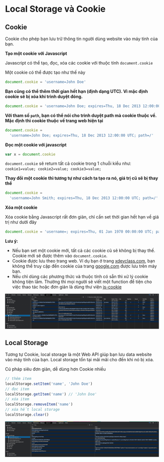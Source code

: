 # Local Storage và Cookie

## Cookie

Cookie cho phép bạn lưu trữ thông tin người dùng website vào máy tính của bạn.

**Tạo một cookie với Javascript**

Javascript có thể tạo, đọc, xóa các cookie với thuộc tính `document.cookie`

Một cookie có thể được tạo như thế này

```javascript
document.cookie = 'username=John Doe'
```

**Bạn cũng có thể thêm thời gian hết hạn (định dạng UTC). Vì mặc định cookie sẽ bị xóa khi trình duyệt đóng.**

```javascript
document.cookie = 'username=John Doe; expires=Thu, 18 Dec 2013 12:00:00 UTC'
```

**Với tham số `path`, bạn có thể nói cho trình duyệt path mà cookie thuộc về. Mặc định thì cookie thuộc về trang web hiện tại**

```javascript
document.cookie =
  'username=John Doe; expires=Thu, 18 Dec 2013 12:00:00 UTC; path=/'
```

**Đọc một cookie với javascript**

```javascript
var x = document.cookie
```

`document.cookie` sẽ return tất cả cookie trong 1 chuỗi kiểu như: `cookie1=value; cookie2=value; cookie3=value;`

**Thay đổi một cookie thì tương tự như cách ta tạo ra nó, giá trị cũ sẽ bị thay thế**

```javascript
document.cookie =
  'username=John Smith; expires=Thu, 18 Dec 2013 12:00:00 UTC; path=/'
```

**Xóa một cookie**

Xóa cookie bằng Javascript rất đơn giản, chỉ cần set thời gian hết hạn về giá trị như dưới đây

```javascript
document.cookie = 'username=; expires=Thu, 01 Jan 1970 00:00:00 UTC; path=/;'
```

**Lưu ý:**

- Nếu bạn set một cookie mới, tất cả các cookie cũ sẽ không bị thay thế. Cookie mới sẽ được thêm vào `document.cookie`.
- Cookie được lưu theo trang web. Ví dụ bạn ở trang [xdevclass.com](xdevclass.com), bạn không thể truy cập đến cookie của trang [google.com](google.com) được lưu trên máy bạn.
- Nếu chỉ dùng các phương thức và thuộc tính có sẵn thì xử lý cookie không tiện lắm. Thường thì mọi người sẽ viết một function để tiện cho việc thao tác hoặc đơn giản là dùng thư viện [js-cookie](https://github.com/js-cookie/js-cookie)

![Xem cookie bằng trình duyệt](cookie-1024x234.png)

## Local Storage

Tương tự Cookie, local storage là một Web API giúp bạn lưu data website vào máy tính của bạn. Local storage tồn tại mãi mãi cho đến khi nó bị xóa.

Cú pháp siêu đơn giản, dễ dùng hơn Cookie nhiều

```javascript
// thêm item
localStorage.setItem('name', 'John Doe')
// đọc item
localStorage.getItem('name') // 'John Doe'
// xóa item
localStorage.removeItem('name')
// xóa hết local storage
localStorage.clear()
```

![Xem Local Storage bằng trình duyệt](local-storage-1024x236.png)
